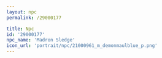 ```yaml
---
layout: npc
permalink: /29000177

title: Npc
id: '29000177'
npc_name: 'Madron Sledge'
icon_url: 'portrait/npc/21000961_m_demonmaulblue_p.png'
---
```

